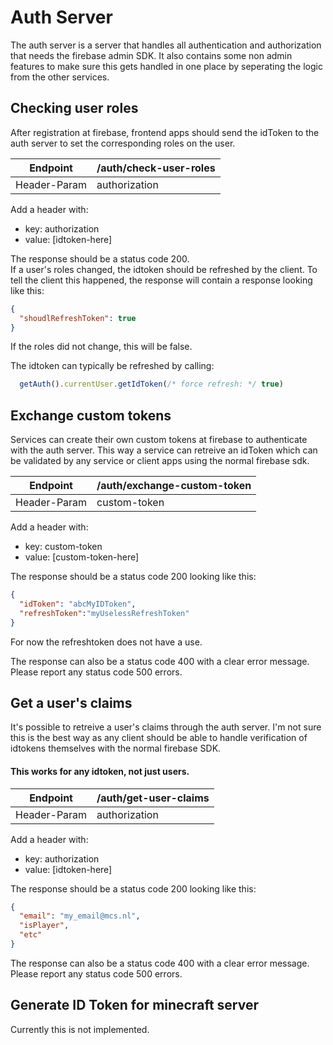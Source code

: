 # Auth Server
The auth server is a server that handles all authentication and authorization that needs the firebase admin SDK. It also contains some non admin features to make sure this gets handled in one place by seperating the logic from the other services. 

## Checking user roles
After registration at firebase, frontend apps should send the idToken to the auth server to set the corresponding roles on the user.

|Endpoint|/auth/check-user-roles|
|--|--| 
|Header-Param|authorization|

Add a header with:
- key: authorization
- value: [idtoken-here]

The response should be a status code 200.  
If a user's roles changed, the idtoken should be refreshed by the client. To tell the client this happened, the response will contain a response looking like this:
```json
{
  "shoudlRefreshToken": true
}
```
If the roles did not change, this will be false. 

The idtoken can typically be refreshed by calling:
```javascript
  getAuth().currentUser.getIdToken(/* force refresh: */ true)
```

## Exchange custom tokens
Services can create their own custom tokens at firebase to authenticate with the auth server. This way a service can retreive an idToken which can be validated by any service or client apps using the normal firebase sdk.

|Endpoint|/auth/exchange-custom-token|
|--|--| 
|Header-Param|custom-token|

Add a header with:
- key: custom-token
- value: [custom-token-here]

The response should be a status code 200 looking like this:
```json
{
  "idToken": "abcMyIDToken",
  "refreshToken":"myUselessRefreshToken"
}
```
For now the refreshtoken does not have a use.

The response can also be a status code 400 with a clear error message.
Please report any status code 500 errors.

## Get a user's claims
It's possible to retreive a user's claims through the auth server. I'm not sure this is the best way as any client should be able to handle verification of idtokens themselves with the normal firebase SDK.  
#### This works for any idtoken, not just users.


|Endpoint|/auth/get-user-claims|
|--|--| 
|Header-Param|authorization|

Add a header with: 
- key: authorization
- value: [idtoken-here]

The response should be a status code 200 looking like this:
```json
{
  "email": "my_email@mcs.nl",
  "isPlayer",
  "etc"
}
```

The response can also be a status code 400 with a clear error message.
Please report any status code 500 errors.

## Generate ID Token for minecraft server
Currently this is not implemented.